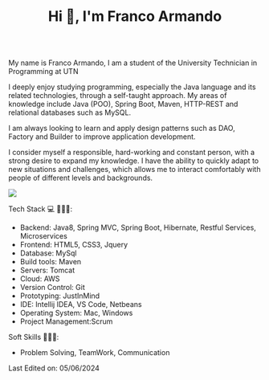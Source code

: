 <p align="center"><h1 align="center">Hi 👋, I'm Franco Armando</h1>
     <br>
    <br>

My name is Franco Armando, I am a student of the University Technician in Programming at UTN 

I deeply enjoy studying programming, especially the Java language and its related technologies, through a self-taught approach. My areas of knowledge include Java (POO), Spring Boot, Maven, HTTP-REST and relational databases such as MySQL.

I am always looking to learn and apply design patterns such as DAO, Factory and Builder to improve application development.

I consider myself a responsible, hard-working and constant person, with a strong desire to expand my knowledge. I have the ability to quickly adapt to new situations and challenges, which allows me to interact comfortably with people of different levels and backgrounds.

<p align="left">
  <a href="https://skillicons.dev">
    <img src="https://skillicons.dev/icons?i=java,spring,maven,python,django,html,css,mysql" />
  </a>
</p>

Tech Stack 💻 👨🏻‍💻:

- Backend: Java8, Spring MVC, Spring Boot, Hibernate, Restful Services, Microservices
- Frontend: HTML5, CSS3, Jquery
- Database: MySql
- Build tools: Maven
- Servers: Tomcat
- Cloud: AWS
- Version Control: Git
- Prototyping: JustInMind
- IDE: Intellij IDEA, VS Code, Netbeans
- Operating System: Mac, Windows
- Project Management:Scrum

Soft Skills 👨🏻‍💻:

- Problem Solving, TeamWork, Communication 

Last Edited on: 05/06/2024
